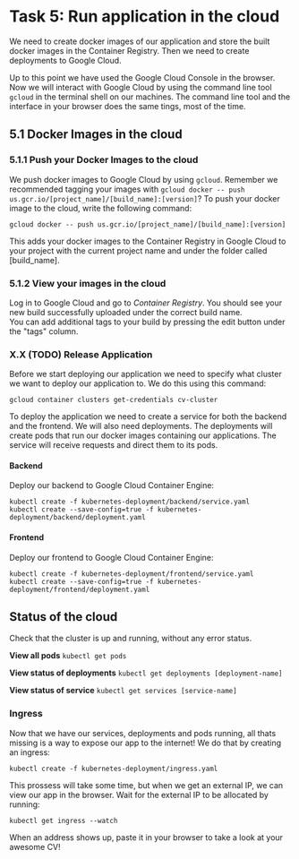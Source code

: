 # Task 5: Run application in the cloud

We need to create docker images of our application and store the built docker images in the Container Registry. 
Then we need to create deployments to Google Cloud. 

Up to this point we have used the Google Cloud Console in the browser.
Now we will interact with Google Cloud by using the command line tool `gcloud`
in the terminal shell on our machines.
The command line tool and the interface in your browser does the same tings, most of the time.

## 5.1 Docker Images in the cloud

### 5.1.1 Push your Docker Images to the cloud
We push docker images to Google Cloud by using `gcloud`. Remember we recommended tagging your images with `gcloud docker -- push us.gcr.io/[project_name]/[build_name]:[version]`?
To push your docker image to the cloud, write the following command:  

```
gcloud docker -- push us.gcr.io/[project_name]/[build_name]:[version]
```

This adds your docker images to the Container Registry in Google Cloud to your project with the current project name and under the folder called [build_name].

### 5.1.2 View your images in the cloud

Log in to Google Cloud and go to *Container Registry*.
You should see your new build successfully uploaded under the correct build name.   
You can add additional tags to your build by pressing the edit button under the "tags" column. 



### X.X (TODO) Release Application

Before we start deploying our application we need to specify what cluster we want to deploy our application to.
We do this using this command:
```
gcloud container clusters get-credentials cv-cluster
```

To deploy the application we need to create a service for both the backend and the frontend.
We will also need deployments. The deployments will create pods that run our docker images containing our applications.
The service will receive requests and direct them to its pods.

#### Backend
Deploy our backend to Google Cloud Container Engine:
```
kubectl create -f kubernetes-deployment/backend/service.yaml
kubectl create --save-config=true -f kubernetes-deployment/backend/deployment.yaml
```

#### Frontend
Deploy our frontend to Google Cloud Container Engine:
```
kubectl create -f kubernetes-deployment/frontend/service.yaml
kubectl create --save-config=true -f kubernetes-deployment/frontend/deployment.yaml
```

## Status of the cloud
Check that the cluster is up and running, without any error status.

**View all pods**
`kubectl get pods`

**View status of deployments**
`kubectl get deployments [deployment-name]`

**View status of service**
`kubectl get services [service-name]`

### Ingress
Now that we have our services, deployments and pods running, all thats missing is a way to expose our app to the internet!
We do that by creating an ingress:
```
kubectl create -f kubernetes-deployment/ingress.yaml
```

This prossess will take some time, but when we get an external IP, we can view our app in the browser.
Wait for the external IP to be allocated by running:
```
kubectl get ingress --watch
```
When an address shows up, paste it in your browser to take a look at your awesome CV!
